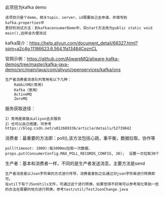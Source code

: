 此项目为kafka demo

    该项目只是个demo，相关topic，server，id需要自己去申请，并填写到kafka.properties中
    更好的测试方法：到kafkaconsumerDemo中，将start方法改为public static void main(),这样会方便测试

kafka简介：https://help.aliyun.com/document_detail/68327.html?spm=a2c4g.11186623.6.564.1fa13484CeznCL

官网示例：https://github.com/AliwareMQ/aliware-kafka-demos/tree/master/kafka-java-demo/src/main/java/com/aliyun/openservices/kafka/ons

    生产者消费者消息队列常用有以下几种：
        RabbitMQ(常用)
        Kafka（常用）       
        ActiveMQ
        ZeroMQ

服务获取途径：
    
    1）常用是直接从aliyun去买服务
    2）也可以自己搭建，可参考https://blog.csdn.net/u012689336/article/details/52739042


消费者：最重要的方法即：poll(),该方法包括心跳，重平衡，数据拉取，协作等

    poll(timeout: 1000):每1000ms拉取一次数据， props.put(ConsumerConfig.MAX_POLL_RECORDS_CONFIG, 30);  设置一次拉取30个

生产者：基本和消费者一样，不同的是生产者发送消息，主要方法是send
    
    生产者消息是以Json字符串的方式进行传导，消费者拿到之后通过对json字符串进行转换即可。
    在util下有个JSonUtils文件，可通过这个进行转换，如果觉得不好用可以参考简化笨拙一些的办法在需要的地方进行转换，参考test/util/TestJsonChange.java
    
